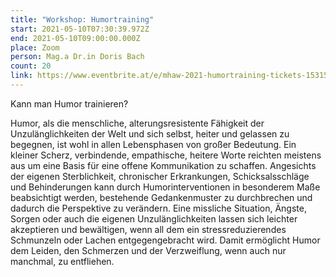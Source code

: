 ```yaml
---
title: "Workshop: Humortraining"
start: 2021-05-10T07:30:39.972Z
end: 2021-05-10T09:00:00.000Z
place: Zoom
person: Mag.a Dr.in Doris Bach
count: 20
link: https://www.eventbrite.at/e/mhaw-2021-humortraining-tickets-153152656719?utm-medium=discovery&utm-campaign=social&utm-content=attendeeshare&aff=escb&utm-source=cp&utm-term=listing
---
```

Kann man Humor trainieren?



Humor, als die menschliche, alterungsresistente Fähigkeit der Unzulänglichkeiten der Welt und sich selbst, heiter und gelassen zu begegnen, ist wohl in allen Lebensphasen von großer Bedeutung. Ein kleiner Scherz, verbindende, empathische, heitere Worte reichten meistens aus um eine Basis für eine offene Kommunikation zu schaffen. Angesichts der eigenen Sterblichkeit, chronischer Erkrankungen, Schicksalsschläge und Behinderungen kann durch Humorinterventionen in besonderem Maße beabsichtigt werden, bestehende Gedankenmuster zu durchbrechen und dadurch die Perspektive zu verändern. Eine missliche Situation, Ängste, Sorgen oder auch die eigenen Unzulänglichkeiten lassen sich leichter akzeptieren und bewältigen, wenn all dem ein stressreduzierendes Schmunzeln oder Lachen entgegengebracht wird. Damit ermöglicht Humor dem Leiden, den Schmerzen und der Verzweiflung, wenn auch nur manchmal, zu entfliehen.